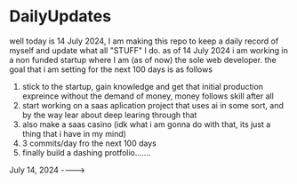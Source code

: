 # DailyUpdates
well today is 14 July 2024, I am making this repo to keep a daily record of myself and update what all "STUFF" I do. 
as of 14 July 2024 i am working in a non funded startup where I am (as of now) the sole web developer.
the goal that i am setting for the next 100 days is as follows
  1) stick to the startup, gain knowledge and get that initial production expreince without the demand of money, money follows skill after all
  2) start working on a saas aplication project that uses ai in some sort, and by the way lear about deep learing through that
  3) also make a saas casino (idk what i am gonna do with that, its just a thing that i have in my mind)
  4) 3 commits/day fro the next 100 days
  5) finally build a dashing protfolio.......

July 14, 2024 ---->

